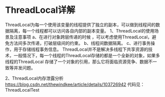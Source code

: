 # ThreadLocal详解
  ThreadLocal为每一个使用该变量的线程提供了独立的副本，可以做到线程间的数据隔离，每一个线程都可以访问各自内部的副本变量。
  1、ThreadLocal的使用场景及注意事项
     a、在进行对象跨层传递的时候 ，可以考虑使用ThreadLocal，避免方法间多次传递，打破层级间的约束。
     b、线程间数据隔离。
     c、进行事务操作，用于存储线程事务信息。
  ThreadLocal并不是解决多线程下共享资源的技术，一般情况下，每一个线程的ThreadLocal存储的都是一个全新的对象，如果多线程的ThreadLocal
存储了一个对象的引用，那么它将面临资源竞争、数据不一致等并发问题。
  
  2、ThreadLocal内存泄露分析
  https://blog.csdn.net/thewindkee/article/details/103726942
  代码见：ThreadLocalTest